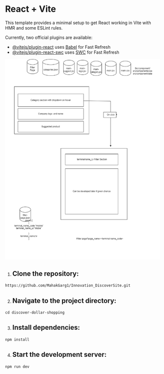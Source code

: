 # React + Vite

This template provides a minimal setup to get React working in Vite with HMR and some ESLint rules.

Currently, two official plugins are available:

- [@vitejs/plugin-react](https://github.com/vitejs/vite-plugin-react/blob/main/packages/plugin-react/README.md) uses [Babel](https://babeljs.io/) for Fast Refresh
- [@vitejs/plugin-react-swc](https://github.com/vitejs/vite-plugin-react-swc) uses [SWC](https://swc.rs/) for Fast Refresh


![alt text](disdollar.drawio.png)


1. ## Clone the repository:

```
https://github.com/MahakGarg1/Innovation_DiscoverSite.git
```

2. ## Navigate to the project directory:

```
cd discover-dollar-shopping
```

3. ## Install dependencies:

```
npm install
```

4.  ## Start the development server:

```
npm run dev

```

   
